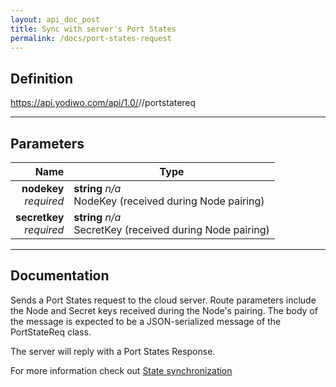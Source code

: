 ```yaml
---
layout: api_doc_post
title: Sync with server's Port States
permalink: /docs/port-states-request
---
```


## Definition
https://api.yodiwo.com/api/1.0/<nodekey>/<secretkey>/portstatereq

- - - -

## Parameters

| Name | Type |
| -----: | ----- |
| **nodekey** <br/> *required* | **string** *n/a* <br/> NodeKey (received during Node pairing) |
| **secretkey** <br/> *required* | **string** *n/a* <br/> SecretKey (received during Node pairing) |

- - - -

## Documentation
Sends a Port States request to the cloud server. Route parameters include the Node and Secret keys received during the Node's pairing. The body of the message is expected to be a JSON-serialized message of the PortStateReq class.

The server will reply with a Port States Response.

For more information check out [State synchronization](/doc/docs/message-event-passing)